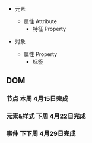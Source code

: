 * 元素
    * 属性 Attribute
        * 特征 Property

* 对象
    * 属性 Property
        * 标签

## DOM
### 节点 本周 4月15日完成
### 元素&样式 下周 4月22日完成
### 事件 下下周 4月29日完成

